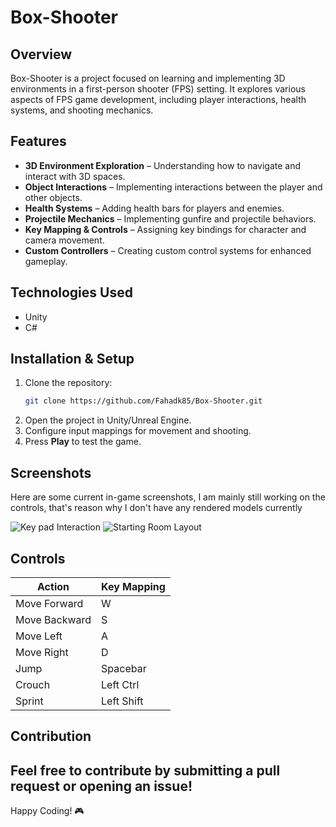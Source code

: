 # Box-Shooter

## Overview
Box-Shooter is a project focused on learning and implementing 3D environments in a first-person shooter (FPS) setting. It explores various aspects of FPS game development, including player interactions, health systems, and shooting mechanics.

## Features
- **3D Environment Exploration** – Understanding how to navigate and interact with 3D spaces.
- **Object Interactions** – Implementing interactions between the player and other objects.
- **Health Systems** – Adding health bars for players and enemies.
- **Projectile Mechanics** – Implementing gunfire and projectile behaviors.
- **Key Mapping & Controls** – Assigning key bindings for character and camera movement.
- **Custom Controllers** – Creating custom control systems for enhanced gameplay.

## Technologies Used
- Unity
- C#

## Installation & Setup
1. Clone the repository:
   ```sh
   git clone https://github.com/Fahadk85/Box-Shooter.git
   ```
2. Open the project in Unity/Unreal Engine.
3. Configure input mappings for movement and shooting.
4. Press **Play** to test the game.

## Screenshots
Here are some current in-game screenshots, I am mainly still working on the controls, that's reason why I don't have any rendered models currently

![Key pad Interaction](https://github.com/user-attachments/assets/ac41b26e-1a5d-45cd-9179-993b7b164935)
![Starting Room Layout](https://github.com/user-attachments/assets/bb825f4a-0e52-47d9-9f5f-d82d836b22ca)


## Controls
| Action       | Key Mapping |
|-------------|------------|
| Move Forward  | W        |
| Move Backward | S        |
| Move Left   | A          |
| Move Right  | D          |
| Jump        | Spacebar   |
| Crouch      | Left Ctrl  |
| Sprint      | Left Shift |

## Contribution
Feel free to contribute by submitting a pull request or opening an issue!
---
Happy Coding! 🎮
